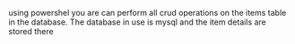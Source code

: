using powershel you are can perform all crud operations on the items table in the  database.
The database in use is mysql and the item details are stored there
